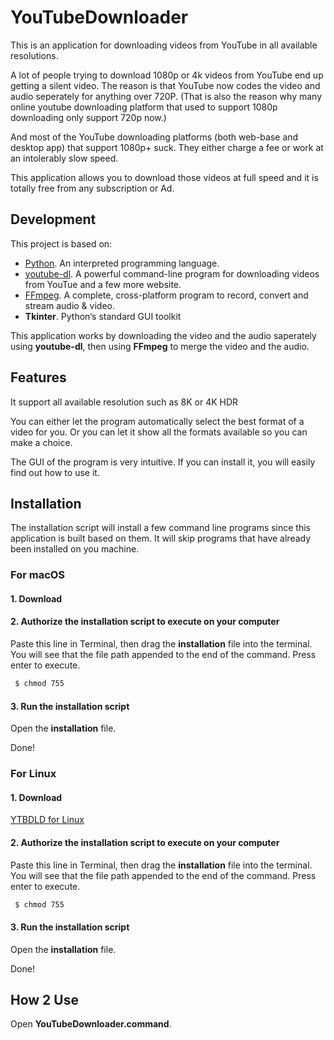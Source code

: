 # YouTubeDownloader


This is an application for downloading videos from YouTube in all available resolutions.

A lot of people trying to download 1080p or 4k videos from YouTube end up getting a silent video. The reason is that YouTube now codes the video and  audio seperately for anything over 720P. (That is also the reason why many online youtube downloading platform that used to support 1080p downloading only support 720p now.)

And most of the YouTube downloading platforms (both web-base and desktop app) that support 1080p+ suck. They either charge a fee or work at an intolerably slow speed.

This application allows you to download those videos at full speed and it is totally free from any subscription or Ad.



## Development

This project is based on:

- [Python](https://www.python.org/).  An interpreted programming language.
- [youtube-dl](https://ytdl-org.github.io/youtube-dl/). A powerful command-line program for downloading videos from YouTue and a few more website.
- [FFmpeg](https://ffmpeg.org/). A complete, cross-platform program to record, convert and stream audio & video.
- **Tkinter**. Python‘s standard GUI toolkit

This application works by downloading the video and the audio saperately using **youtube-dl**, then using **FFmpeg** to merge the video and the audio. 



## Features

It support all available resolution such as 8K or 4K HDR 

You can either let the program automatically select the best format of a video for you. Or you can let it show all the formats available so you can make a choice.

The GUI of the program is very intuitive. If you can install it, you will easily find out how to use it.



## Installation

The installation script will install a few command line programs since this application is built based on them. It will skip programs that have already been installed on you machine.



### For macOS

#### 1. Download

#### 2. Authorize the installation script to execute on your computer

Paste this line in Terminal, then drag the **installation** file into the terminal. You will see that the file path appended to the end of the command. Press enter to execute.

```bash
 $ chmod 755 
```

#### 3. Run the installation script

Open the **installation** file.

Done!



### For Linux

#### 1. Download
[YTBDLD for Linux](https://github.com/yuehanui/YouTubeDownloader/raw/dev/Linux.zip)

#### 2. Authorize the installation script to execute on your computer

Paste this line in Terminal, then drag the **installation** file into the terminal. You will see that the file path appended to the end of the command. Press enter to execute.

```bash
 $ chmod 755 
```

#### 3. Run the installation script

Open the **installation** file.

Done!



## How 2 Use

Open **YouTubeDownloader.command**.
